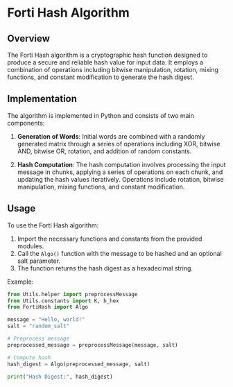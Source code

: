 # Forti Hash Algorithm

## Overview

The Forti Hash algorithm is a cryptographic hash function designed to produce a secure and reliable hash value for input data. It employs a combination of operations including bitwise manipulation, rotation, mixing functions, and constant modification to generate the hash digest.

## Implementation

The algorithm is implemented in Python and consists of two main components:

1. **Generation of Words**: Initial words are combined with a randomly generated matrix through a series of operations including XOR, bitwise AND, bitwise OR, rotation, and addition of random constants.

2. **Hash Computation**: The hash computation involves processing the input message in chunks, applying a series of operations on each chunk, and updating the hash values iteratively. Operations include rotation, bitwise manipulation, mixing functions, and constant modification.

## Usage

To use the Forti Hash algorithm:

1. Import the necessary functions and constants from the provided modules.
2. Call the `Algo()` function with the message to be hashed and an optional salt parameter.
3. The function returns the hash digest as a hexadecimal string.

Example:

```python
from Utils.helper import preprocessMessage
from Utils.constants import K, h_hex
from FortiHash import Algo

message = "Hello, world!"
salt = "random_salt"

# Preprocess message
preprocessed_message = preprocessMessage(message, salt)

# Compute hash
hash_digest = Algo(preprocessed_message, salt)

print("Hash Digest:", hash_digest)
